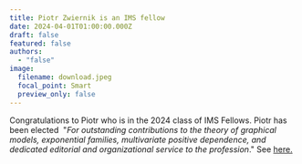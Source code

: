 ```yaml
---
title: Piotr Zwiernik is an IMS fellow
date: 2024-04-01T01:00:00.000Z
draft: false
featured: false
authors:
  - "false"
image:
  filename: download.jpeg
  focal_point: Smart
  preview_only: false
---
```

Congratulations to Piotr who is in the 2024 class of IMS Fellows. Piotr has been elected  "*For outstanding contributions to the theory of graphical models, exponential families, multivariate positive dependence, and dedicated editorial and organizational service to the profession*." See [here.](https://imstat.org/2024/05/17/2024-ims-fellows-announced/)

